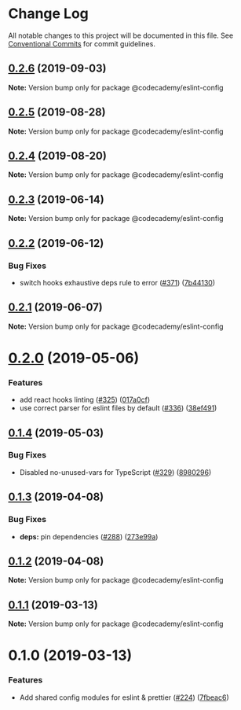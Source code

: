 # Change Log

All notable changes to this project will be documented in this file.
See [Conventional Commits](https://conventionalcommits.org) for commit guidelines.

## [0.2.6](http://github.com/codecademy-engineering/client-modules/packages/eslint-config/compare/@codecademy/eslint-config@0.2.3...@codecademy/eslint-config@0.2.6) (2019-09-03)

**Note:** Version bump only for package @codecademy/eslint-config





## [0.2.5](http://github.com/codecademy-engineering/client-modules/packages/eslint-config/compare/@codecademy/eslint-config@0.2.3...@codecademy/eslint-config@0.2.5) (2019-08-28)

**Note:** Version bump only for package @codecademy/eslint-config





## [0.2.4](http://github.com/codecademy-engineering/client-modules/packages/eslint-config/compare/@codecademy/eslint-config@0.2.3...@codecademy/eslint-config@0.2.4) (2019-08-20)

**Note:** Version bump only for package @codecademy/eslint-config





## [0.2.3](http://github.com/codecademy-engineering/client-modules/packages/eslint-config/compare/@codecademy/eslint-config@0.2.2...@codecademy/eslint-config@0.2.3) (2019-06-14)

**Note:** Version bump only for package @codecademy/eslint-config





## [0.2.2](http://github.com/codecademy-engineering/client-modules/packages/eslint-config/compare/@codecademy/eslint-config@0.2.1...@codecademy/eslint-config@0.2.2) (2019-06-12)


### Bug Fixes

* switch hooks exhaustive deps rule to error ([#371](http://github.com/codecademy-engineering/client-modules/packages/eslint-config/issues/371)) ([7b44130](http://github.com/codecademy-engineering/client-modules/packages/eslint-config/commit/7b44130))





## [0.2.1](http://github.com/codecademy-engineering/client-modules/packages/eslint-config/compare/@codecademy/eslint-config@0.2.0...@codecademy/eslint-config@0.2.1) (2019-06-07)

**Note:** Version bump only for package @codecademy/eslint-config





# [0.2.0](http://github.com/codecademy-engineering/client-modules/packages/eslint-config/compare/@codecademy/eslint-config@0.1.4...@codecademy/eslint-config@0.2.0) (2019-05-06)


### Features

* add react hooks linting ([#325](http://github.com/codecademy-engineering/client-modules/packages/eslint-config/issues/325)) ([017a0cf](http://github.com/codecademy-engineering/client-modules/packages/eslint-config/commit/017a0cf))
* use correct parser for eslint files by default ([#336](http://github.com/codecademy-engineering/client-modules/packages/eslint-config/issues/336)) ([38ef491](http://github.com/codecademy-engineering/client-modules/packages/eslint-config/commit/38ef491))





## [0.1.4](http://github.com/codecademy-engineering/client-modules/packages/eslint-config/compare/@codecademy/eslint-config@0.1.3...@codecademy/eslint-config@0.1.4) (2019-05-03)


### Bug Fixes

* Disabled no-unused-vars for TypeScript ([#329](http://github.com/codecademy-engineering/client-modules/packages/eslint-config/issues/329)) ([8980296](http://github.com/codecademy-engineering/client-modules/packages/eslint-config/commit/8980296))





## [0.1.3](http://github.com/codecademy-engineering/client-modules/packages/eslint-config/compare/@codecademy/eslint-config@0.1.2...@codecademy/eslint-config@0.1.3) (2019-04-08)


### Bug Fixes

* **deps:** pin dependencies ([#288](http://github.com/codecademy-engineering/client-modules/packages/eslint-config/issues/288)) ([273e99a](http://github.com/codecademy-engineering/client-modules/packages/eslint-config/commit/273e99a))





## [0.1.2](http://github.com/codecademy-engineering/client-modules/packages/eslint-config/compare/@codecademy/eslint-config@0.1.1...@codecademy/eslint-config@0.1.2) (2019-04-08)

**Note:** Version bump only for package @codecademy/eslint-config





## [0.1.1](http://github.com/codecademy-engineering/client-modules/packages/eslint-config/compare/@codecademy/eslint-config@0.1.0...@codecademy/eslint-config@0.1.1) (2019-03-13)

**Note:** Version bump only for package @codecademy/eslint-config





# 0.1.0 (2019-03-13)


### Features

* Add shared config modules for eslint & prettier ([#224](http://github.com/codecademy-engineering/client-modules/packages/eslint-config/issues/224)) ([7fbeac6](http://github.com/codecademy-engineering/client-modules/packages/eslint-config/commit/7fbeac6))
